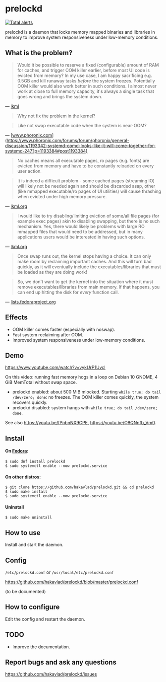 # prelockd

[![Total alerts](https://img.shields.io/lgtm/alerts/g/hakavlad/prelockd.svg?logo=lgtm&logoWidth=18)](https://lgtm.com/projects/g/hakavlad/prelockd/alerts/)

prelockd is a daemon that locks memory mapped binaries and libraries in memory to improve system responsiveness under low-memory conditions.

## What is the problem?

> Would it be possible to reserve a fixed (configurable) amount of RAM for caches, and trigger OOM killer earlier, before most UI code is evicted from memory? In my use case, I am happy sacrificing e.g. 0.5GB and kill runaway tasks _before_ the system freezes. Potentially OOM killer would also work better in such conditions. I almost never work at close to full memory capacity, it's always a single task that goes wrong and brings the system down.

— [lkml](https://lkml.org/lkml/2019/8/8/639)

> Why not fix the problem in the kernel?

> Like not swap executable code when the system is near-OOM?

— [www.phoronix.com](https://www.phoronix.com/forums/forum/phoronix/general-discussion/1193342-systemd-oomd-looks-like-it-will-come-together-for-systemd-247?p=1193384#post1193384)


> No caches means all executable pages, ro pages (e.g. fonts) are evicted
> from memory and have to be constantly reloaded on every user action.

> It is indeed a difficult problem - some
> cached pages (streaming IO) will likely not be needed again and should
> be discarded asap, other (like mmapped executable/ro pages of UI
> utilities) will cause thrashing when evicted under high memory pressure.

— [lkml.org](https://lkml.org/lkml/2019/8/9/294)

> I would like to try disabling/limiting eviction of some/all
> file pages (for example exec pages) akin to disabling swapping, but
> there is no such mechanism. Yes, there would likely be problems with
> large RO mmapped files that would need to be addressed, but in many
> applications users would be interested in having such options.

— [lkml.org](https://lkml.org/lkml/2019/8/10/161)

> Once swap runs out, the kernel stops having a choice. It can only make room by reclaiming important caches. And this will turn bad quickly, as it will eventually include the executables/libraries that must be loaded as they are doing work!

> So, we don't want to get the kernel into the situation where it must remove executables/libraries from main memory. If that happens, you can end up hitting the disk for *every* function call.

— [lists.fedoraproject.org](https://lists.fedoraproject.org/archives/list/devel@lists.fedoraproject.org/message/5V2BBYBQ6AWAL7LXYLYV6XBZYGPDS5RV/)


## Effects
- OOM killer comes faster (especially with noswap).
- Fast system reclaiming after OOM.
- Improved system responsiveness under low-memory conditions.

## Demo

https://www.youtube.com/watch?v=vykUrP1UvcI

On this video: running fast memory hogs in a loop on Debian 10 GNOME, 4 GiB MemTotal without swap space.
- prelockd enabled: about 500 MiB mlocked. Starting `while true; do tail /dev/zero; done`: no freezes. The OOM killer comes quickly, the system recovers quickly.
- prelockd disabled: system hangs with `while true; do tail /dev/zero; done`.

See also https://youtu.be/fPnbnNX9CPE, https://youtu.be/O8QNnfb_Vm0.

## Install

#### On [Fedora](https://src.fedoraproject.org/rpms/prelockd):

```
$ sudo dnf install prelockd
$ sudo systemctl enable --now prelockd.service
```

#### On other distros:

```
$ git clone https://github.com/hakavlad/prelockd.git && cd prelockd
$ sudo make install
$ sudo systemctl enable --now prelockd.service
```

#### Uninstall
```
$ sudo make uninstall
```

## How to use

Install and start the daemon.

## Config

`/etc/prelockd.conf` or `/usr/local/etc/prelockd.conf`

https://github.com/hakavlad/prelockd/blob/master/prelockd.conf

(to be documented)

## How to configure

Edit the config and restart the daemon.

## TODO

- Improve the documentation.

## Report bugs and ask any questions

https://github.com/hakavlad/prelockd/issues

